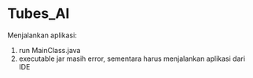 # Tubes_AI
 Menjalankan aplikasi:
 1. run MainClass.java
 2. executable jar masih error, sementara harus menjalankan aplikasi dari IDE
